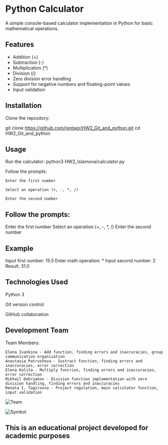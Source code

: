 # Python Calculator

A simple console-based calculator implementation in Python for basic mathematical operations.
## Features

- Addition (+)
- Subtraction (-) 
- Multiplication (*)
- Division (/)
- Zero division error handling
- Support for negative numbers and floating-point values
- Input validation

## Installation

Clone the repository:


git clone https://github.com/rentagr/HW2_Git_and_python.git
cd HW2_Git_and_python

## Usage

Run the calculator:
python3 HW2_Islamova/calculator.py

Follow the prompts:

    Enter the first number

    Select an operation (+, -, *, /)

    Enter the second number

## Follow the prompts:

 Enter the first number
 Select an operation (+, -, *, /)
 Enter the second number

## Example

Input first number: 15.5
Enter math operation: *
Input second number: 2
Result: 31.0

## Technologies Used

 Python 3

 Git version control

 GitHub collaboration

## Development Team

Team Members:

    Elena Ivankina - Add function, finding errors and inaccuracies, group communication organization   
    Anastasia Patrusheva - Sustract function, finding errors and inaccuracies, error correction 
    Elena Kalita - Multiply funcrion, finding errors and inaccuracies, error correction
    Mikhail Dobryakov - Division function implementation with zero division handling, finding errors and inaccuracies
    Renata I. Tagirovna - Project regulation, main calculator function, input validation

![Team](~/BIOINF_Phyton_projects/HW2_comand/HW2_Git_and_phyton/images/Dev_team.jpg)

![Symbol](~/BIOINF_Phyton_projects/HW2_comand/HW2_Git_and_phyton/images/snake.jpg)


## This is an educational project developed for academic purposes
